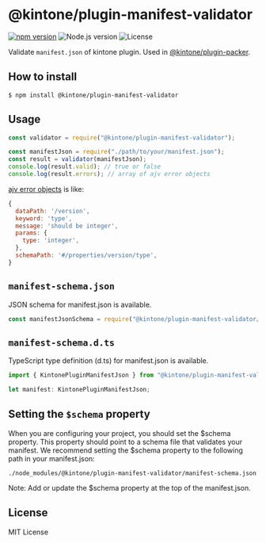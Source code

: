 # @kintone/plugin-manifest-validator

[![npm version](https://badge.fury.io/js/%40kintone%2Fplugin-manifest-validator.svg)](https://badge.fury.io/js/%40kintone%2Fplugin-manifest-validator)
![Node.js version](https://img.shields.io/badge/dynamic/json.svg?url=https://raw.githubusercontent.com/kintone/js-sdk/master/packages/create-plugin/package.json&label=node&query=$.engines.node&colorB=blue)
![License](https://img.shields.io/npm/l/@kintone/plugin-manifest-validator.svg)

Validate `manifest.json` of kintone plugin. Used in [@kintone/plugin-packer](https://github.com/kintone/plugin-packer).

## How to install

```console
$ npm install @kintone/plugin-manifest-validator
```

## Usage

```js
const validator = require("@kintone/plugin-manifest-validator");

const manifestJson = require("./path/to/your/manifest.json");
const result = validator(manifestJson);
console.log(result.valid); // true or false
console.log(result.errors); // array of ajv error objects
```

[ajv error objects](https://ajv.js.org/api.html#error-objects) is like:

```js
{
  dataPath: '/version',
  keyword: 'type',
  message: 'should be integer',
  params: {
    type: 'integer',
  },
  schemaPath: '#/properties/version/type',
}
```

## `manifest-schema.json`

JSON schema for manifest.json is available.

```js
const manifestJsonSchema = require("@kintone/plugin-manifest-validator/manifest-schema.json");
```

## `manifest-schema.d.ts`

TypeScript type definition (d.ts) for manifest.json is available.

```typescript
import { KintonePluginManifestJson } from "@kintone/plugin-manifest-validator/manifest-schema";

let manifest: KintonePluginManifestJson;
```

## Setting the `$schema` property

When you are configuring your project, you should set the $schema property. This property should point to a schema file that validates your manifest.
We recommend setting the $schema property to the following path in your manifest.json:

```
./node_modules/@kintone/plugin-manifest-validator/manifest-schema.json
``` 

Note: Add or update the $schema property at the top of the manifest.json.

## License

MIT License
